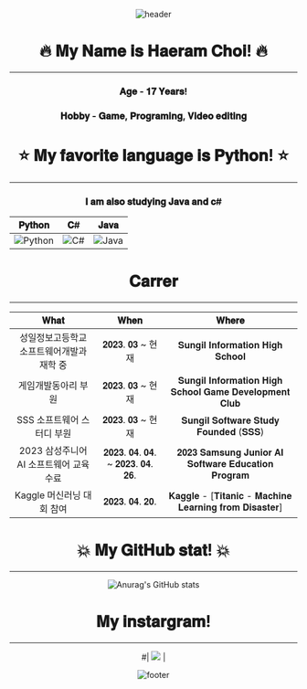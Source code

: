 <div align="center">
 
![header](https://capsule-render.vercel.app/api?type=waving&color=auto&height=300&section=header&text=Well%20Come&fontSize=90)

# 🔥 𝐌𝐲 𝐍𝐚𝐦𝐞 𝐢𝐬 𝐇𝐚𝐞𝐫𝐚𝐦 𝐂𝐡𝐨𝐢! 🔥
  ---------------------
### 𝐀𝐠𝐞 - 𝟏𝟕 𝐘𝐞𝐚𝐫𝐬! 

### 𝐇𝐨𝐛𝐛𝐲 - 𝐆𝐚𝐦𝐞, 𝐏𝐫𝐨𝐠𝐫𝐚𝐦𝐢𝐧𝐠, 𝐕𝐢𝐝𝐞𝐨 𝐞𝐝𝐢𝐭𝐢𝐧𝐠 
# ⭐ 𝐌𝐲 𝐟𝐚𝐯𝐨𝐫𝐢𝐭𝐞 𝐥𝐚𝐧𝐠𝐮𝐚𝐠𝐞 𝐢𝐬 𝐏𝐲𝐭𝐡𝐨𝐧! ⭐ 
  ---------------------
### 𝐈 𝐚𝐦 𝐚𝐥𝐬𝐨 𝐬𝐭𝐮𝐝𝐲𝐢𝐧𝐠 𝐉𝐚𝐯𝐚 𝐚𝐧𝐝 𝐜#

 | 𝐏𝐲𝐭𝐡𝐨𝐧 | 𝐂# | 𝐉𝐚𝐯𝐚 |
|:--------:|:--------:|:--------:|
| ![Python](https://img.shields.io/badge/python-000000?style=for-the-badge&logo=python&logoColor=white) | ![C#](https://img.shields.io/badge/c%23-000000.svg?style=for-the-badge&logo=c-sharp&logoColor=white) | ![Java](https://img.shields.io/badge/Java-000000.svg?style=for-the-badge&logo=openjdk&logoColor=white) |
 
 # 𝐂𝐚𝐫𝐫𝐞𝐫
  ---------------------
 | 𝐖𝐡𝐚𝐭 | 𝐖𝐡𝐞𝐧 | 𝐖𝐡𝐞𝐫𝐞 |
|:--------:|:--------:|:--------:|
| 성일정보고등학교 소프트웨어개발과 재학 중 | 𝟐𝟎𝟐𝟑. 𝟎𝟑 ~ 현재 | 𝐒𝐮𝐧𝐠𝐢𝐥 𝐈𝐧𝐟𝐨𝐫𝐦𝐚𝐭𝐢𝐨𝐧 𝐇𝐢𝐠𝐡 𝐒𝐜𝐡𝐨𝐨𝐥 |
| 게임개발동아리 부원 | 𝟐𝟎𝟐𝟑. 𝟎𝟑 ~ 현재  | 𝐒𝐮𝐧𝐠𝐢𝐥 𝐈𝐧𝐟𝐨𝐫𝐦𝐚𝐭𝐢𝐨𝐧 𝐇𝐢𝐠𝐡 𝐒𝐜𝐡𝐨𝐨𝐥 𝐆𝐚𝐦𝐞 𝐃𝐞𝐯𝐞𝐥𝐨𝐩𝐦𝐞𝐧𝐭 𝐂𝐥𝐮𝐛 |
| SSS 소프트웨어 스터디 부원 | 𝟐𝟎𝟐𝟑. 𝟎𝟑 ~ 현재 | 𝐒𝐮𝐧𝐠𝐢𝐥 𝐒𝐨𝐟𝐭𝐰𝐚𝐫𝐞 𝐒𝐭𝐮𝐝𝐲 𝐅𝐨𝐮𝐧𝐝𝐞𝐝 (𝐒𝐒𝐒)|
| 2023 삼성주니어 AI 소프트웨어 교육 수료 | 𝟐𝟎𝟐𝟑. 𝟎𝟒. 𝟎𝟒. ~ 𝟐𝟎𝟐𝟑. 𝟎𝟒. 𝟐𝟔.  | 𝟐𝟎𝟐𝟑 𝐒𝐚𝐦𝐬𝐮𝐧𝐠 𝐉𝐮𝐧𝐢𝐨𝐫 𝐀𝐈 𝐒𝐨𝐟𝐭𝐰𝐚𝐫𝐞 𝐄𝐝𝐮𝐜𝐚𝐭𝐢𝐨𝐧 𝐏𝐫𝐨𝐠𝐫𝐚𝐦 |
| Kaggle 머신러닝 대회 참여 | 𝟐𝟎𝟐𝟑. 𝟎𝟒. 𝟐𝟎. | 𝐊𝐚𝐠𝐠𝐥𝐞 - [𝐓𝐢𝐭𝐚𝐧𝐢𝐜 - 𝐌𝐚𝐜𝐡𝐢𝐧𝐞 𝐋𝐞𝐚𝐫𝐧𝐢𝐧𝐠 𝐟𝐫𝐨𝐦 𝐃𝐢𝐬𝐚𝐬𝐭𝐞𝐫] |

# 💥 𝐌𝐲 𝐆𝐢𝐭𝐇𝐮𝐛 𝐬𝐭𝐚𝐭! 💥
  ---------------------
![Anurag's GitHub stats](https://github-readme-stats.vercel.app/api?username=Ha2ram17&show_icons=true&theme=swift)
 
# 𝐌𝐲 𝐢𝐧𝐬𝐭𝐚𝐫𝐠𝐫𝐚𝐦!
  ---------------------
#| <a href="https://www.instagram.com/gofka.o_a/" target="_blank"><img src="https://img.shields.io/badge/gofka.o_a-E4405F?style=flat-square&logo=Instagram&logoColor=white"/></a> |

 ![footer](https://capsule-render.vercel.app/api?section=footer&type=waving&color=auto&height=150)
